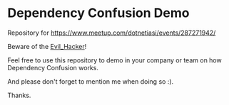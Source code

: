 # Dependency Confusion Demo

Repository for https://www.meetup.com/dotnetiasi/events/287271942/

Beware of the [Evil_Hacker](https://www.nuget.org/packages/Corporate.Private.Library/1.0.9999)!

Feel free to use this repository to demo in your company or team on how Dependency Confusion works.

And please don't forget to mention me when doing so :).

Thanks.

